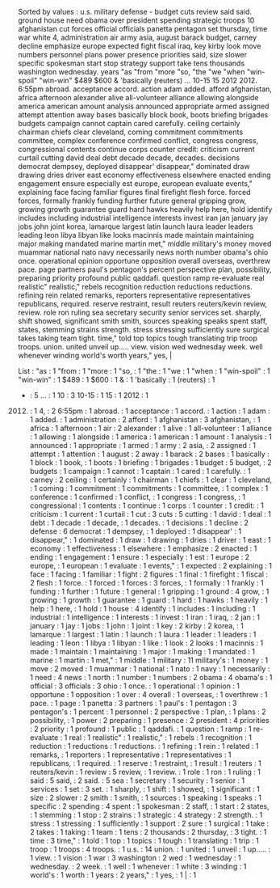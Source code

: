 Sorted by values :
u.s. military defense - budget cuts review said said. ground house need obama over president spending strategic troops 10 afghanistan cut forces official officials panetta pentagon set thursday, time war white 4, administration air army asia, august barack budget, carney decline emphasize europe expected fight fiscal iraq, key kirby look move numbers personnel plans power presence priorities said, size slower specific spokesman start stop strategy support take tens thousands washington wednesday. years "as "from "more "so, "the "we "when "win-spoil" "win-win" $489 $600 & 'basically (reuters) ... 10-15 15 2012 2012. 6:55pm abroad. acceptance accord. action adam added. afford afghanistan, africa afternoon alexander alive all-volunteer alliance allowing alongside america american amount analysis announced appropriate armed assigned attempt attention away bases basically block book, boots briefing brigades budgets campaign cannot captain cared carefully. ceiling certainly chairman chiefs clear cleveland, coming commitment commitments committee, complex conference confirmed conflict, congress congress, congressional contents continue corps counter credit: criticism current curtail cutting david deal debt decade decade, decades. decisions democrat dempsey, deployed disappear' disappear," dominated draw drawing dries driver east economy effectiveness elsewhere enacted ending engagement ensure especially est europe, european evaluate events," explaining face facing familiar figures final firefight flesh force. forced forces, formally frankly funding further future general gripping grow, growing growth guarantee guard hard hawks heavily help here, hold identify includes including industrial intelligence interests invest iran jan january jay jobs john joint korea, lamarque largest latin launch laura leader leaders leading leon libya libyan like looks macinnis made maintain maintaining major making mandated marine martin met," middle military's money moved muammar national nato navy necessarily news north number obama's ohio once. operational opinion opportune opposition overall overseas, overthrew pace. page partners paul's pentagon's percent perspective plan, possibility, preparing priority profound public qaddafi. question ramp re-evaluate real realistic" realistic," rebels recognition reduction reductions reductions. refining rein related remarks, reporters representative representatives republicans, required. reserve restraint, result reuters reuters/kevin review, review. role ron ruling sea secretary security senior services set. sharply, shift showed, significant smith smith, sources speaking speaks spent staff, states, stemming strains strength. stress stressing sufficiently sure surgical takes taking team tight. time," told top topics tough translating trip troop troops. union. united unveil up..... view. vision wed wednesday week. well whenever winding world's worth years," yes, | 

List :
"as : 1
"from : 1
"more : 1
"so, : 1
"the : 1
"we : 1
"when : 1
"win-spoil" : 1
"win-win" : 1
$489 : 1
$600 : 1
& : 1
'basically : 1
(reuters) : 1
- : 5
... : 1
10 : 3
10-15 : 1
15 : 1
2012 : 1
2012. : 1
4, : 2
6:55pm : 1
abroad. : 1
acceptance : 1
accord. : 1
action : 1
adam : 1
added. : 1
administration : 2
afford : 1
afghanistan : 3
afghanistan, : 1
africa : 1
afternoon : 1
air : 2
alexander : 1
alive : 1
all-volunteer : 1
alliance : 1
allowing : 1
alongside : 1
america : 1
american : 1
amount : 1
analysis : 1
announced : 1
appropriate : 1
armed : 1
army : 2
asia, : 2
assigned : 1
attempt : 1
attention : 1
august : 2
away : 1
barack : 2
bases : 1
basically : 1
block : 1
book, : 1
boots : 1
briefing : 1
brigades : 1
budget : 5
budget, : 2
budgets : 1
campaign : 1
cannot : 1
captain : 1
cared : 1
carefully. : 1
carney : 2
ceiling : 1
certainly : 1
chairman : 1
chiefs : 1
clear : 1
cleveland, : 1
coming : 1
commitment : 1
commitments : 1
committee, : 1
complex : 1
conference : 1
confirmed : 1
conflict, : 1
congress : 1
congress, : 1
congressional : 1
contents : 1
continue : 1
corps : 1
counter : 1
credit: : 1
criticism : 1
current : 1
curtail : 1
cut : 3
cuts : 5
cutting : 1
david : 1
deal : 1
debt : 1
decade : 1
decade, : 1
decades. : 1
decisions : 1
decline : 2
defense : 6
democrat : 1
dempsey, : 1
deployed : 1
disappear' : 1
disappear," : 1
dominated : 1
draw : 1
drawing : 1
dries : 1
driver : 1
east : 1
economy : 1
effectiveness : 1
elsewhere : 1
emphasize : 2
enacted : 1
ending : 1
engagement : 1
ensure : 1
especially : 1
est : 1
europe : 2
europe, : 1
european : 1
evaluate : 1
events," : 1
expected : 2
explaining : 1
face : 1
facing : 1
familiar : 1
fight : 2
figures : 1
final : 1
firefight : 1
fiscal : 2
flesh : 1
force. : 1
forced : 1
forces : 3
forces, : 1
formally : 1
frankly : 1
funding : 1
further : 1
future : 1
general : 1
gripping : 1
ground : 4
grow, : 1
growing : 1
growth : 1
guarantee : 1
guard : 1
hard : 1
hawks : 1
heavily : 1
help : 1
here, : 1
hold : 1
house : 4
identify : 1
includes : 1
including : 1
industrial : 1
intelligence : 1
interests : 1
invest : 1
iran : 1
iraq, : 2
jan : 1
january : 1
jay : 1
jobs : 1
john : 1
joint : 1
key : 2
kirby : 2
korea, : 1
lamarque : 1
largest : 1
latin : 1
launch : 1
laura : 1
leader : 1
leaders : 1
leading : 1
leon : 1
libya : 1
libyan : 1
like : 1
look : 2
looks : 1
macinnis : 1
made : 1
maintain : 1
maintaining : 1
major : 1
making : 1
mandated : 1
marine : 1
martin : 1
met," : 1
middle : 1
military : 11
military's : 1
money : 1
move : 2
moved : 1
muammar : 1
national : 1
nato : 1
navy : 1
necessarily : 1
need : 4
news : 1
north : 1
number : 1
numbers : 2
obama : 4
obama's : 1
official : 3
officials : 3
ohio : 1
once. : 1
operational : 1
opinion : 1
opportune : 1
opposition : 1
over : 4
overall : 1
overseas, : 1
overthrew : 1
pace. : 1
page : 1
panetta : 3
partners : 1
paul's : 1
pentagon : 3
pentagon's : 1
percent : 1
personnel : 2
perspective : 1
plan, : 1
plans : 2
possibility, : 1
power : 2
preparing : 1
presence : 2
president : 4
priorities : 2
priority : 1
profound : 1
public : 1
qaddafi. : 1
question : 1
ramp : 1
re-evaluate : 1
real : 1
realistic" : 1
realistic," : 1
rebels : 1
recognition : 1
reduction : 1
reductions : 1
reductions. : 1
refining : 1
rein : 1
related : 1
remarks, : 1
reporters : 1
representative : 1
representatives : 1
republicans, : 1
required. : 1
reserve : 1
restraint, : 1
result : 1
reuters : 1
reuters/kevin : 1
review : 5
review, : 1
review. : 1
role : 1
ron : 1
ruling : 1
said : 5
said, : 2
said. : 5
sea : 1
secretary : 1
security : 1
senior : 1
services : 1
set : 3
set. : 1
sharply, : 1
shift : 1
showed, : 1
significant : 1
size : 2
slower : 2
smith : 1
smith, : 1
sources : 1
speaking : 1
speaks : 1
specific : 2
spending : 4
spent : 1
spokesman : 2
staff, : 1
start : 2
states, : 1
stemming : 1
stop : 2
strains : 1
strategic : 4
strategy : 2
strength. : 1
stress : 1
stressing : 1
sufficiently : 1
support : 2
sure : 1
surgical : 1
take : 2
takes : 1
taking : 1
team : 1
tens : 2
thousands : 2
thursday, : 3
tight. : 1
time : 3
time," : 1
told : 1
top : 1
topics : 1
tough : 1
translating : 1
trip : 1
troop : 1
troops : 4
troops. : 1
u.s. : 14
union. : 1
united : 1
unveil : 1
up..... : 1
view. : 1
vision : 1
war : 3
washington : 2
wed : 1
wednesday : 1
wednesday. : 2
week. : 1
well : 1
whenever : 1
white : 3
winding : 1
world's : 1
worth : 1
years : 2
years," : 1
yes, : 1
| : 1
